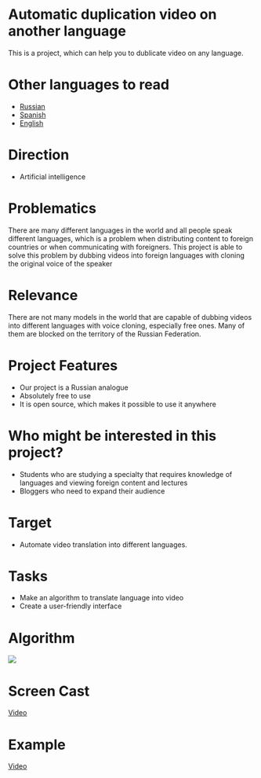 # Automatic duplication video on another language

This is a project, which can help you to dublicate video on any language.

 # Other languages ​​to read

- [Russian](KINDS_README/RUSSIAN_README.md)
- [Spanish](KINDS_README/ESPAÑOL_README.md)
- [English](README.md)

# Direction

- Artificial intelligence

# Problematics

There are many different languages ​​in the world and all people speak different languages, which is a problem when distributing content to foreign countries or when communicating with foreigners. This project is able to solve this problem by dubbing videos into foreign languages ​​with cloning the original voice of the speaker

# Relevance

There are not many models in the world that are capable of dubbing videos into different languages ​​with voice cloning, especially free ones. Many of them are blocked on the territory of the Russian Federation.

# Project Features

- Our project is a Russian analogue
- Absolutely free to use
- It is open source, which makes it possible to use it anywhere

# Who might be interested in this project?

- Students who are studying a specialty that requires knowledge of languages ​​and viewing foreign content and lectures
- Bloggers who need to expand their audience

# Target

- Automate video translation into different languages.

# Tasks

- Make an algorithm to translate language into video
- Create a user-friendly interface

# Algorithm

![](https://i.imgur.com/RbkfcuZ.png)

# Screen Cast

[Video](https://youtu.be/VPaTiq58Fqg)

# Example

[Video](https://youtu.be/4UnkZdkrrrg)
